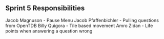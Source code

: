 Sprint 5 Responsibilities
-------------------------
Jacob Magnuson - Pause Menu
Jacob Pfaffenbichler - Pulling questions from OpenTDB
Billy Quigora - Tile based movement
Amro Zidan - Life points when answering a question wrong